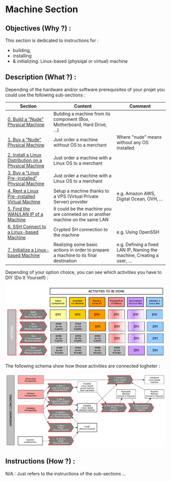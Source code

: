 Machine Section
==

Objectives (Why ?) : 
-
This section is dedicated to instructions for :
* building, 
* installing 
* & initializing. 
Linux-based (physiqal or virtual) machine

Description (What ?) : 
-
Depending of the hardware and/or software prerequisites of your projet you could use the following sub-sections :

<table>
    <thead>
        <tr>
            <th>Section</th>
            <th>Content</th>
            <th>Comment</th>
        </tr>
    </thead>
    <tbody>
        <tr>
            <td><a href="https://github.com/babonet13/HelloWorld/tree/master/Machine/0_BuildMachine/readme.md">0. Build a "Nude" Physical Machine</a></td>
            <td>Building a machine from its component (Box, Motherboard, Hard Drive, ...) </td>
            <td></td>
        </tr>
        <tr>
            <td><a href="https://github.com/babonet13/HelloWorld/tree/master/Machine/1_BuyNudeMachine/readme.md"">1. Buy a "Nude" Physical Machine</a></td>
            <td>Just order a machine without OS to a merchant</td>
            <td>Where "nude" means without any OS installed</td>
        </tr>
        <tr>
            <td><a href="https://github.com/babonet13/HelloWorld/tree/master/Machine/2_InstallLinuxDistro/readme.md"">2. Install a Linux Distribution on a Physical Machine</a></td>
            <td>Just order a machine with a Linux OS to a merchant</td>
            <td></td>
        </tr>
        <tr>
            <td><a href="https://github.com/babonet13/HelloWorld/tree/master/Machine/3_BuyLinuxMachine/readme.md"">3. Buy a "Linux Pre-installed" Physical Machine</a></td>
            <td>Just order a machine with a Linux OS to a merchant</td>
            <td></td>
        </tr>       
        <tr>
            <td><a href="https://github.com/babonet13/HelloWorld/tree/master/Machine/4_RentVirtualMachine/readme.md"">4. Rent a Linux Pre-installed Virtual Machine</a></td>
            <td>Setup a machine thanks to a VPS (Virtual Private Server) provider</td>
            <td>e.g. Amazon AWS, Digital Ocean, OVH, ...</td>
        </tr>  
        <tr>
            <td><a href="https://github.com/babonet13/HelloWorld/tree/master/Machine/5_FindIP/readme.md"">5. Find the WAN/LAN IP of a Machine</a></td>
            <td>It could be the machine you are conneted on or another machine on the same LAN</td>
            <td></td>
        </tr>       
        <tr>
            <td><a href="https://github.com/babonet13/HelloWorld/tree/master/Machine/6_SshConnect/readme.md"">6. SSH Connect to a Linux-based Machine</a></td>
            <td>Crypted SH connection to the machine</td>
            <td>e.g. Using OpenSSH</td>
        </tr>       
        <tr>
            <td><a href="https://github.com/babonet13/HelloWorld/tree/master/Machine/7_InitializeMachine/readme.md"">7. Initialize a Linux-based Machine</a></td>
            <td>Realizing some basic actions in order to prepare a machine to its final destination</td>
            <td>e.g. Defining a fixed LAN IP, Naming the machine, Creating a user, ...</td>
        </tr>     
    </tbody>
</table>

Depending of your option choice, you can see which activities you have to DIY (Do It Yourself) : 

![Option_x_Activity](https://github.com/babonet13/Images/blob/master/HelloWorld/Machine/Option_x_Activity.png)

The following schema show how those activities are connected togheter : 

![ActivitiyMap_Machine](https://github.com/babonet13/Images/blob/master/HelloWorld/Machine/ActivityMap_Machine.png)

Instructions (How ?) : 
-
N/A : Just refers to the instructions of the sub-sections ...
